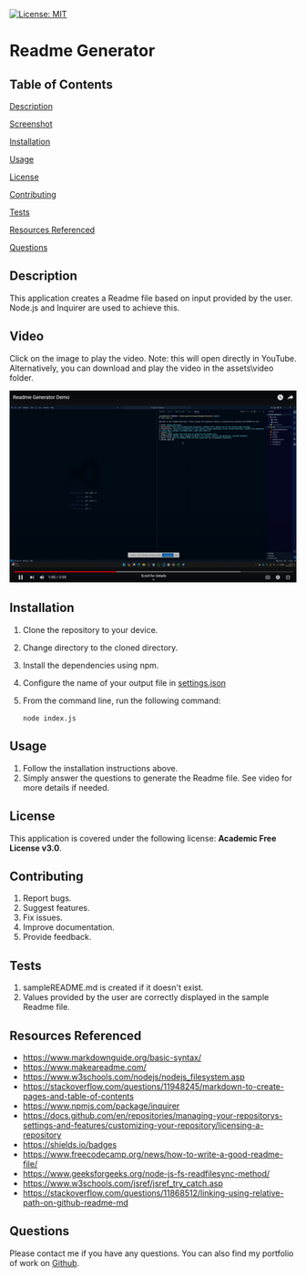 [![License: MIT](https://img.shields.io/badge/License-MIT-yellow.svg)](https://opensource.org/licenses/MIT)

# Readme Generator

## Table of Contents

[Description](#description)

[Screenshot](#screenshot)

[Installation](#installation)

[Usage](#usage)

[License](#license)

[Contributing](#contributing)

[Tests](#tests)

[Resources Referenced](#resources-referenced)

[Questions](#questions)

## Description

This application creates a Readme file based on input provided by the user. Node.js and Inquirer are used to achieve this.

## Video

Click on the image to play the video. Note: this will open directly in YouTube. Alternatively, you can download and play the video in the assets\video folder.

[![Watch the video](./assets/images/screenshot.png)](https://youtu.be/IAIQ-gJUBt4)

## Installation

1. Clone the repository to your device.
2. Change directory to the cloned directory.
3. Install the dependencies using npm.
4. Configure the name of your output file in [settings.json](./assets/config/settings.json)
5. From the command line, run the following command:

    ```console
    node index.js
    ```

## Usage

1. Follow the installation instructions above.
2. Simply answer the questions to generate the Readme file. See video for more details if needed.

## License

This application is covered under the following license: **Academic Free License v3.0**.

## Contributing

1. Report bugs.
2. Suggest features.
3. Fix issues.
4. Improve documentation.
5. Provide feedback.

## Tests

1. sampleREADME.md is created if it doesn't exist.
2. Values provided by the user are correctly displayed in the sample Readme file.

## Resources Referenced

- https://www.markdownguide.org/basic-syntax/
- https://www.makeareadme.com/
- https://www.w3schools.com/nodejs/nodejs_filesystem.asp
- https://stackoverflow.com/questions/11948245/markdown-to-create-pages-and-table-of-contents
- https://www.npmjs.com/package/inquirer
- https://docs.github.com/en/repositories/managing-your-repositorys-settings-and-features/customizing-your-repository/licensing-a-repository
- https://shields.io/badges
- https://www.freecodecamp.org/news/how-to-write-a-good-readme-file/
- https://www.geeksforgeeks.org/node-js-fs-readfilesync-method/
- https://www.w3schools.com/jsref/jsref_try_catch.asp
- https://stackoverflow.com/questions/11868512/linking-using-relative-path-on-github-readme-md

## Questions

Please contact me if you have any questions. You can also find my portfolio of work on [Github](https://github.com/ad).